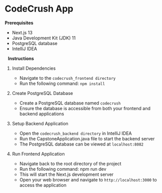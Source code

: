 # CodeCrush App

**Prerequisites**

* Next.js 13
* Java Development Kit (JDK) 11
* PostgreSQL database
* IntelliJ IDEA

⠀**Instructions**

1. Install Dependencies
   * Navigate to the `codecrush_frontend directory`
   * Run the following command: `npm install`

2. Create PostgreSQL Database
   * Create a PostgreSQL database named `codecrush`
   * Ensure the database is accessible from both your frontend and backend applications
   
3. Setup Backend Application
   * Open the `codecrush_backend directory` in IntelliJ IDEA
   * Run the CapstoneApplication.java file to start the backend server
   * The PostgreSQL database can be viewed at `localhost:8082`

4. Run Frontend Application
   * Navigate back to the root directory of the project
   * Run the following command: npm run dev
   * This will start the Next.js development server
   * Open your web browser and navigate to `http://localhost:3000` to access the application
